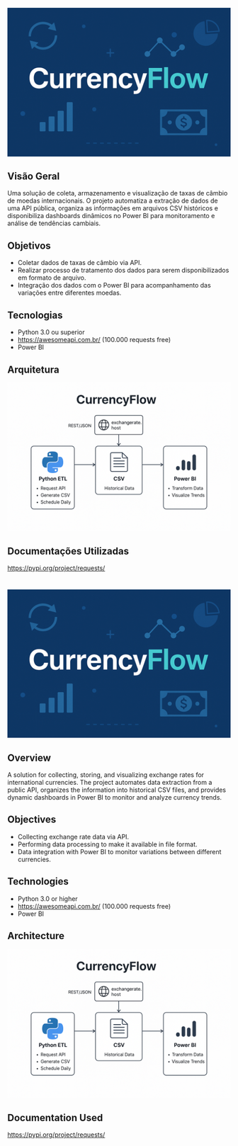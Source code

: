 ![alt text](cover.png)

## Visão Geral
Uma solução de coleta, armazenamento e visualização de taxas de câmbio de moedas internacionais. O projeto automatiza a extração de dados de uma API pública, organiza as informações em arquivos CSV históricos e disponibiliza dashboards dinâmicos no Power BI para monitoramento e análise de tendências cambiais.
## Objetivos
- Coletar dados de taxas de câmbio via API.
- Realizar processo de tratamento dos dados para serem disponibilizados em formato de arquivo.
- Integração dos dados com o Power BI para acompanhamento das variações entre diferentes moedas.
## Tecnologias
 - Python 3.0 ou superior
 - https://awesomeapi.com.br/ (100.000 requests free)
 - Power BI
 ## Arquitetura
 ![alt text](architecture.png)
 ## Documentações Utilizadas
 https://pypi.org/project/requests/
 #
 #
 #
 ![alt text](cover.png)

## Overview
A solution for collecting, storing, and visualizing exchange rates for international currencies. The project automates data extraction from a public API, organizes the information into historical CSV files, and provides dynamic dashboards in Power BI to monitor and analyze currency trends.
## Objectives
- Collecting exchange rate data via API.
- Performing data processing to make it available in file format.
- Data integration with Power BI to monitor variations between different currencies.
## Technologies
 - Python 3.0 or higher
 - https://awesomeapi.com.br/ (100.000 requests free)
 - Power BI
 ## Architecture
 ![alt text](architecture.png)
 ## Documentation Used
 https://pypi.org/project/requests/
